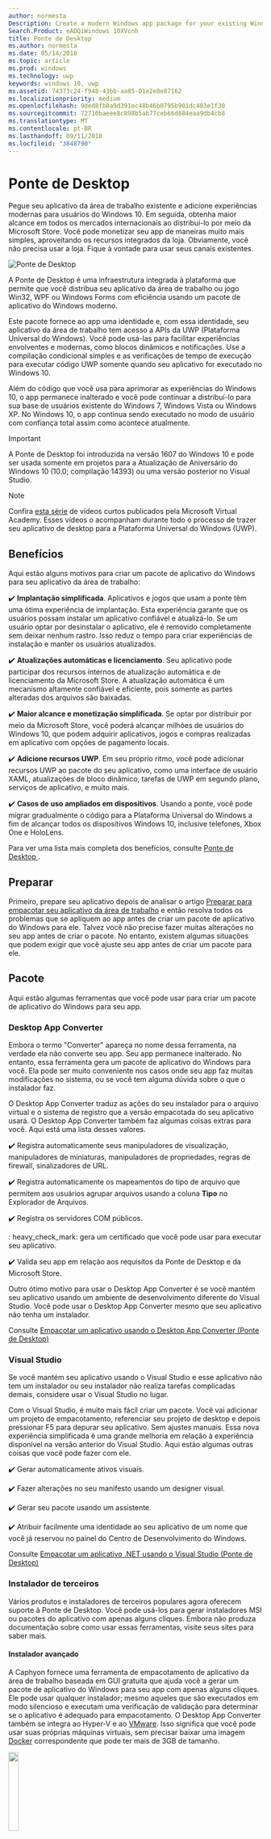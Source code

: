 ```yaml
---
author: normesta
Description: Create a modern Windows app package for your existing Windows Forms, WPF, or Win32 app or game. Add modern experiences for Windows 10 users and simplify deployment and monitization.
Search.Product: eADQiWindows 10XVcnh
title: Ponte de Desktop
ms.author: normesta
ms.date: 05/14/2018
ms.topic: article
ms.prod: windows
ms.technology: uwp
keywords: windows 10, uwp
ms.assetid: 74373c24-f948-43bb-aa85-01e2e8e87162
ms.localizationpriority: medium
ms.openlocfilehash: 9ded8fb8a9d391ec48b46b0795b901dc403e1f30
ms.sourcegitcommit: 72710baeee8c898b5ab77ceb66d884eaa9db4cb8
ms.translationtype: MT
ms.contentlocale: pt-BR
ms.lasthandoff: 09/11/2018
ms.locfileid: "3848790"
---
```

# <a name="desktop-bridge"></a>Ponte de Desktop

Pegue seu aplicativo da área de trabalho existente e adicione experiências modernas para usuários do Windows 10. Em seguida, obtenha maior alcance em todos os mercados internacionais ao distribuí-lo por meio da Microsoft Store. Você pode monetizar seu app de maneiras muito mais simples, aproveitando os recursos integrados da loja. Obviamente, você não precisa usar a loja. Fique à vontade para usar seus canais existentes.

![Ponte de Desktop](images/desktop-to-uwp/desktop-bridge-4.png)

A Ponte de Desktop é uma infraestrutura integrada à plataforma que permite que você distribua seu aplicativo da área de trabalho ou jogo Win32, WPF ou Windows Forms com eficiência usando um pacote de aplicativo do Windows moderno.

Este pacote fornece ao app uma identidade e, com essa identidade, seu aplicativo da área de trabalho tem acesso a APIs da UWP (Plataforma Universal do Windows). Você pode usá-las para facilitar experiências envolventes e modernas, como blocos dinâmicos e notificações.  Use a compilação condicional simples e as verificações de tempo de execução para executar código UWP somente quando seu aplicativo for executado no Windows 10.

Além do código que você usa para aprimorar as experiências do Windows 10, o app permanece inalterado e você pode continuar a distribuí-lo para sua base de usuários existente do Windows 7, Windows Vista ou Windows XP. No Windows 10, o app continua sendo executado no modo de usuário com confiança total assim como acontece atualmente.

>[!IMPORTANT]
>A Ponte de Desktop foi introduzida na versão 1607 do Windows 10 e pode ser usada somente em projetos para a Atualização de Aniversário do Windows 10 (10.0; compilação 14393) ou uma versão posterior no Visual Studio.

> [!NOTE]
> Confira <a href="https://mva.microsoft.com/en-US/training-courses/developers-guide-to-the-desktop-bridge-17373?l=oZG0B1WhD_8406218965/">esta série</a> de vídeos curtos publicados pela Microsoft Virtual Academy. Esses vídeos o acompanham durante todo o processo de trazer seu aplicativo de desktop para a Plataforma Universal do Windows (UWP).

## <a name="benefits"></a>Benefícios

Aqui estão alguns motivos para criar um pacote de aplicativo do Windows para seu aplicativo da área de trabalho:

:heavy_check_mark: **Implantação simplificada**. Aplicativos e jogos que usam a ponte têm uma ótima experiência de implantação. Esta experiência garante que os usuários possam instalar um aplicativo confiável e atualizá-lo. Se um usuário optar por desinstalar o aplicativo, ele é removido completamente sem deixar nenhum rastro. Isso reduz o tempo para criar experiências de instalação e manter os usuários atualizados.

:heavy_check_mark: **Atualizações automáticas e licenciamento**. Seu aplicativo pode participar dos recursos internos de atualização automática e de licenciamento da Microsoft Store. A atualização automática é um mecanismo altamente confiável e eficiente, pois somente as partes alteradas dos arquivos são baixadas.

:heavy_check_mark: **Maior alcance e monetização simplificada**. Se optar por distribuir por meio da Microsoft Store, você poderá alcançar milhões de usuários do Windows 10, que podem adquirir aplicativos, jogos e compras realizadas em aplicativo com opções de pagamento locais.

:heavy_check_mark: **Adicione recursos UWP**.  Em seu próprio ritmo, você pode adicionar recursos UWP ao pacote do seu aplicativo, como uma interface de usuário XAML, atualizações de bloco dinâmico, tarefas de UWP em segundo plano, serviços de aplicativo, e muito mais.

:heavy_check_mark: **Casos de uso ampliados em dispositivos**. Usando a ponte, você pode migrar gradualmente o código para a Plataforma Universal do Windows a fim de alcançar todos os dispositivos Windows 10, inclusive telefones, Xbox One e HoloLens.

Para ver uma lista mais completa dos benefícios, consulte [Ponte de Desktop ](https://developer.microsoft.com/windows/bridges/desktop).

## <a name="prepare"></a>Preparar

Primeiro, prepare seu aplicativo depois de analisar o artigo [Preparar para empacotar seu aplicativo da área de trabalho](desktop-to-uwp-prepare.md) e então resolva todos os problemas que se apliquem ao app antes de criar um pacote de aplicativo do Windows para ele. Talvez você não precise fazer muitas alterações no seu app antes de criar o pacote. No entanto, existem algumas situações que podem exigir que você ajuste seu app antes de criar um pacote para ele.

<a id="convert" />

## <a name="package"></a>Pacote

Aqui estão algumas ferramentas que você pode usar para criar um pacote de aplicativo do Windows para seu app.

### <a name="desktop-app-converter"></a>Desktop App Converter

Embora o termo "Converter" apareça no nome dessa ferramenta, na verdade ela não converte seu app. Seu app permanece inalterado. No entanto, essa ferramenta gera um pacote de aplicativo do Windows para você. Ela pode ser muito conveniente nos casos onde seu app faz muitas modificações no sistema, ou se você tem alguma dúvida sobre o que o instalador faz.

O Desktop App Converter traduz as ações do seu instalador para o arquivo virtual e o sistema de registro que a versão empacotada do seu aplicativo usará. O Desktop App Converter também faz algumas coisas extras para você. Aqui está uma lista desses valores.

:heavy_check_mark: Registra automaticamente seus manipuladores de visualização, manipuladores de miniaturas, manipuladores de propriedades, regras de firewall, sinalizadores de URL.

:heavy_check_mark: Registra automaticamente os mapeamentos do tipo de arquivo que permitem aos usuários agrupar arquivos usando a coluna **Tipo** no Explorador de Arquivos.

:heavy_check_mark: Registra os servidores COM públicos.

: heavy_check_mark: gera um certificado que você pode usar para executar seu aplicativo.

:heavy_check_mark: Valida seu app em relação aos requisitos da Ponte de Desktop e da Microsoft Store.

Outro ótimo motivo para usar o Desktop App Converter é se você mantém seu aplicativo usando um ambiente de desenvolvimento diferente do Visual Studio. Você pode usar o Desktop App Converter mesmo que seu aplicativo não tenha um instalador.

Consulte [Empacotar um aplicativo usando o Desktop App Converter (Ponte de Desktop)](desktop-to-uwp-run-desktop-app-converter.md)

### <a name="visual-studio"></a>Visual Studio

Se você mantém seu aplicativo usando o Visual Studio e esse aplicativo não tem um instalador ou seu instalador não realiza tarefas complicadas demais, considere usar o Visual Studio no lugar.

Com o Visual Studio, é muito mais fácil criar um pacote. Você vai adicionar um projeto de empacotamento, referenciar seu projeto de desktop e depois pressionar F5 para depurar seu aplicativo. Sem ajustes manuais. Essa nova experiência simplificada é uma grande melhoria em relação à experiência disponível na versão anterior do Visual Studio. Aqui estão algumas outras coisas que você pode fazer com ele.

:heavy_check_mark: Gerar automaticamente ativos visuais.

:heavy_check_mark: Fazer alterações no seu manifesto usando um designer visual.

:heavy_check_mark: Gerar seu pacote usando um assistente.

:heavy_check_mark: Atribuir facilmente uma identidade ao seu aplicativo de um nome que você já reservou no painel do Centro de Desenvolvimento do Windows.

Consulte [Empacotar um aplicativo .NET usando o Visual Studio (Ponte de Desktop)](desktop-to-uwp-packaging-dot-net.md)

### <a name="third-party-installer"></a>Instalador de terceiros

 Vários produtos e instaladores de terceiros populares agora oferecem suporte à Ponte de Desktop. Você pode usá-los para gerar instaladores MSI ou pacotes do aplicativo com apenas alguns cliques. Embora não produza documentação sobre como usar essas ferramentas, visite seus sites para saber mais.

#### <a name="advanced-installer"></a>Instalador avançado

A Caphyon fornece uma ferramenta de empacotamento de aplicativo da área de trabalho baseada em GUI gratuita que ajuda você a gerar um pacote de aplicativo do Windows para seu app com apenas alguns cliques. Ele pode usar qualquer instalador; mesmo aqueles que são executados em modo silencioso e executam uma verificação de validação para determinar se o aplicativo é adequado para empacotamento.
O Desktop App Converter também se integra ao Hyper-V e ao [VMware](http://www.vmware.com/). Isso significa que você pode usar suas próprias máquinas virtuais, sem precisar baixar uma imagem [Docker](https://docs.docker.com/) correspondente que pode ter mais de 3GB de tamanho.

<img width="20%" src="images/desktop-to-uwp/Advanced_Installer_Vertical.png">

Você pode usar o [Instalador Avançado](http://www.advancedinstaller.com/) para gerar MSI e [pacotes de aplicativos Windows](http://www.advancedinstaller.com/uwp-app-package.html) a partir dos projetos existentes. Você também pode usar o instalador avançado para importar pacotes de aplicativos do Windows que você gera usando o Microsoft Desktop App Converter. Uma vez importado, você pode mantê-los usando ferramentas visuais especificamente projetadas para aplicativos UWP.

O Advanced Installer também fornece uma extensão para o Visual Studio 2017 e 2015 que pode ser usada para [compilar e depurar aplicativos de ponte de Desktop](http://www.advancedinstaller.com/debug-desktop-bridge-apps.html).

Veja este [vídeo](https://www.youtube.com/watch?v=cmLKgn04Vfg&feature=youtu.be) para uma rápida visão geral.

> [!TIP]
> Não se esqueça de conferir o recém-lançado [Advanced Installer Express Edition](https://www.advancedinstaller.com/express-edition.html).

#### <a name="cloudhouse-compatibility-containers"></a>Contêineres de Compatibilidade Cloudhouse

Para os clientes corporativos com aplicativos de linha de negócios incompatíveis com o Windows 10 e o Windows 10 S, os Contêineres de Compatibilidade da Cloudhouse permitem que os aplicativos do Windows XP e do Windows 7 sejam executados no Windows 10 e, em seguida, convertidos para execução na Plataforma Universal do Windows (UWP) para disponibilização pela Microsoft Store para Empresas ou do Microsoft Intune, sem alteração no código-fonte. Inscreva-se em uma [Avaliação gratuita](http://www.cloudhouse.com/free-trial).

<img width="20%" src="images/desktop-to-uwp/cloudhouse-container-logo.png">

A Cloudhouse fornece um Empacotador automática de empacotamento de aplicativos de linha de negócios em [Contêineres de compatibilidade](https://docs.cloudhouse.com/37613-overview/266723-compatibility-containers-for-applications) nos sistemas operacionais que os aplicativos executam atualmente (por exemplo, o Windows XP) e [prepara-o para conversão](https://docs.cloudhouse.com/37613-overview/266725-compatibility-containers-for-desktop-bridge?from_search=17883905) para a UWP. Em seguida, o Contêiner é convertido para o novo formato de pacote de aplicativos do Windows ao integrá-lo à ferramenta Desktop App Converter da Microsoft.

O Empacotador automático usa a análise de instalação/captura e de tempo de execução a fim de criar um Contêiner para o aplicativo, o que inclui os arquivos do aplicativo, o registro, os tempos de execução, as dependências, além do mecanismo de compatibilidade e redirecionamento necessários para que o aplicativo seja executado no Windows 10. O Contêiner fornece isolamento do aplicativo e seus tempos de execução para que não afetem ou entrem em conflito com outros aplicativos executados no dispositivo do usuário.

Saiba mais sobre como você pode fornecer aplicativos de negócios pela Microsoft Store para Empresas. Leia tudo em nosso [Blog de lançamento](http://www.cloudhouse.com/resources/release-solution-to-get-any-line-of-business-app-to-uwp).

#### <a name="firegiant"></a>FireGiant

A extensão [Appx FireGiant](https://www.firegiant.com/products/wix-expansion-pack/appx) permite criar pacotes de aplicativo do Windows e pacotes MSI simultaneamente do mesmo código-fonte WiX. Sempre que você compilar, poderá ter como destino a Ponte de Desktop no Windows 10 com um pacote de aplicativo do Windows e versões anteriores do Windows com MSI.

<img width="20%" src="images/desktop-to-uwp/FG3rdPartyLogo.png">

A extensão Appx FireGiant usa análise estática e emulação inteligente de projetos WiX para criar pacotes de aplicativo do Windows sem a sobrecarga de espaço em disco e de tempo de execução de contêineres ou máquinas virtuais.

Como a extensão Appx FireGiant não converte o instalador ao executá-lo, você pode manter seu instalador WiX sem precisar repetidamente convertê-lo em pacotes de aplicativo do Windows. Todos os usuários em diferentes versões do Windows obtêm seus últimos aprimoramentos e você não precisa se preocupar com pacotes de aplicativos MSI e Windows fora de sincronia.

Confira este [vídeo](https://www.youtube.com/watch?v=AFBpdBiAYQE) e veja como em algumas linhas de código o CEO da FireGiant, Rob Mensching, cria uma versão do Appx (pacote de aplicativo do Windows) da conhecida ferramenta de compactação 7-Zip e então como ele aprimora os pacotes de aplicativos Windows e MSI com alterações no mesmo código-fonte WiX.

#### <a name="installaware"></a>InstallAware

Install**Aware**, com um [registro](https://www.installaware.com/press-room.htm) de suporte rápido para inovações da Microsoft, compilações de [pacotes de aplicativos do Windows (Ponte de Desktop)](https://www.installaware.com/appx-builder.htm), App-V (Virtualização de aplicativo), MSI (Windows Installer) e Pacotes EXE (Código nativo) de uma única origem.

<img width="20%" src="images/desktop-to-uwp/installaware.png">

A Install**Aware** fornece extensões gratuitas do Install**Aware** para as versões 2012 a 2017 do . Você pode usá-las para criar pacotes de aplicativo do Windows com um único clique diretamente da [barra de ferramentas do Visual Studio](https://www.installaware.com/visual-studio-installer-2015.htm).

Você também pode importar qualquer instalação, mesmo se não tiver o código-fonte dessa instalação, usando o Package**Aware** (capturas de instalação sem instantâneos) ou o Assistente de Importação de Banco de Dados (para todos os instaladores MSI e módulos de mesclagem MSM). Você pode usar as [ferramentas de GUI](https://www.installaware.com/scripting-two-way-integrated-ide.htm) para manter e aprimorar suas importações, visualmente ou por meio de script.

As [opções avançadas de criação de APPX](https://www.installaware.com/mhtml5/desktop/appx.htm) ajudam a direcionar envios da Microsoft Store ou a produzir binários de pacote de aplicativo do Windows para distribuição de sideload para os usuários finais. Você pode até mesmo compilar pacotes do Instalador **WSA** (Aplicativos do Windows Server) destinados a implantações para **Nano Servidor** desde uma única origem e com suporte total para [automação de linha de comando](https://www.installaware.com/scripting-automation-interface.htm), além de uma GUI.

A Install**Aware** também criou como [software livre](https://www.installaware.com/gnu.asp) uma **biblioteca de compilador APPX**, além de um applet de linha de comando de exemplo, sob a licença da GNU Affero GPL. Tudo isso foi projetado para uso com plataformas de software livre, como a WiX.

#### <a name="installshield"></a>InstallShield

A InstallShield fornece uma única solução para desenvolver instaladores MSI e EXE, criar pacotes UWP (Plataforma Universal do Windows) e WSA (Aplicativo de Windows Server) e para virtualizar aplicativos com um mínimo de scripts, codificação e reformulação.

<img width="20%" src="images/desktop-to-uwp/InstallShield-logo.jpg">

Examine seu projeto InstallShield em segundos para economizar horas de trabalho de investigação ao identificar automaticamente potenciais problemas de compatibilidade entre seu aplicativo e pacotes UWP e WSA.

Prepare-se para a Microsoft Store e simplifique a experiência de instalação do software no Windows 10 com a criação de pacotes de aplicativo UWP de seus projetos existentes do InstallShield. Crie pacotes do Windows Installer e de aplicativo UWP para dar suporte a todos os cenários de implantação desejados por seus clientes. Dê suporte a implantações do Nano Servidor e do Windows Server 2016 ao criar pacotes WSA de seus projetos existentes do InstallShield.

Desenvolva sua instalação em módulos para facilitar a implantação e a manutenção e então mescle os componentes e as dependências em tempo de compilação em um único pacote de aplicativo UWP para a Microsoft Store. Para a distribuição direta fora da loja, empacote seus Pacotes de Aplicativo UWP e outras dependências com um instalador de IU de pacote/avançado.

Saiba mais neste [livro eletrônico](https://na01.safelinks.protection.outlook.com/?url=https%3A%2F%2Fresources.flexerasoftware.com%2Fweb%2Fpdf%2FeBook-IS-Your-Fast-Track-to-Profit.pdf&data=02%7C01%7Cnormesta%40microsoft.com%7C86b9a00bc8e345c2ac6208d4ba464802%7C72f988bf86f141af91ab2d7cd011db47%7C1%7C1%7C636338258409706554&sdata=IAYNp9nFc8B5ayxwrs%2FQTWowUmOda6p%2Fn%2BjdHea257M%3D&reserved=0).

#### <a name="pace-suite"></a>PACE Suite

O [PACE Suite](https://pacesuite.com/) é uma ferramenta de empacotamento de aplicativo que pode ser usada para levar seus aplicativos da área de trabalho para a Plataforma Universal do Windows.

<img width="20%" src="images/desktop-to-uwp/PACE.png">

Com o PACE Suite, você não precisa preparar ambientes de empacotamento especiais ou instalar componentes adicionais do SDK do Windows. O PACE Suite pode criar pacotes de aplicativo do Windows de maneira independente em seu ambiente de empacotamento padrão no Windows 10 ou Windows Server 2016. Confira este [exemplo ilustrado](https://pacesuite.com/convert-exe-to-appx/) para saber como o PACE Suite trata o empacotamento de um instalador em um pacote de aplicativo do Windows.

Além de criar pacotes de aplicativo do Windows, você também pode usar o PACE Suite para criar pacotes do Windows Installer (MSI), patches (MSP), transformações (MST) e pacotes do App-V. Quando se trada de criação de MSI, o PACE Suite ajuda no gerenciamento de upgrades, configurações de permissão, ações personalizadas, scripts e outros. Você também pode publicar seus aplicativos diretamente no System Center Configuration Manager.

Para revisar todos os recursos de empacotamento de aplicativo, consulte [Recursos do PACE Suite](https://pacesuite.com/features/).

#### <a name="rad-studio"></a>RAD Studio

Consulte [RAD Studio da Embarcadero](https://www.embarcadero.com/products/rad-studio/windows-10-store-desktop-bridge)

#### <a name="raypack-studio"></a>RayPack Studio

A solução de empacotamento da Raynet, [RayPack Studio](https://raynet.de/Raynet-Products/RayPackStudio), dá suporte à Ponte de Desktop como um dos vários resultados possíveis de conversão eficiente e fácil de configurar e remontar uma estrutura.

<img width="20%" src="images/desktop-to-uwp/RaynetLogo_v3.png">

Os ambientes virtuais existentes (Estação de Trabalho VMware, Hyper-V) podem ser usados para realizar a conversão automatizada/em massa sem uma configuração demorada do ambiente. Um componente do Studio ([RayQC Advanced](https://raynet.de/Raynet-Products/RayQCad)) é capaz de fazer testes de compatibilidade e triagem de pré-conversão para verificar se o software está qualificado para a conversão. Além disso, os usuários podem realizar agora verificações abrangentes de colisão e compatibilidade com diversas edições do Windows 10, incluindo as atualizações de Aniversário e para Criadores.

Ao lado de criação de pacotes de software para o formato APPX/UWP do Windows 10, o RayPack Studio também pode ser usado para criar pacotes clássicos do Windows Installer (MSI), patches (MSP), transformações (MST) e pacotes App-V. Além disso, essa solução vem com um conjunto de produtos de software e componentes para empacotamento de software empresarial profissional. Além de empacotamento de software e virtualização, o RayPack Studio considera todas as tarefas relacionadas ao empacotamento: verificações de compatibilidade e conflitos de pacotes e aplicativos de software ([RayQC Advanced](https://raynet.de/Raynet-Products/RayQCad)), avaliação de software ([RayEval](https://raynet.de/Raynet-Products/RayEval)) e controle de qualidade ([RayQC](https://raynet.de/Raynet-Products/RayQC)).

Combinado ao [RayFlow](https://raynet.de/Raynet-Products/RayFlow), Sistema de Fluxo de Trabalho Empresarial da Raynet, os usuários podem trabalhar com eficiência no software por todo o ciclo de vida do aplicativo empresarial, desde a solicitação do pacote, passando pela avaliação, análise, empacotamento, garantia de qualidade, testes de aceitação do usuário e implantação. Todos os pacotes e formatos podem ser armazenados e implantados diretamente no SCCM ou em outras soluções. Todo o processo de ciclo de vida do aplicativo é controlado e gerenciado pelo RayFlow. Além disso, quaisquer sistemas de pedidos, como o ServiceNow, podem ser integrados. A Raynet cria fábricas de empacotamento de software no mundo inteiro com suas ferramentas para provedores de serviço.

Confirme por conta própria e obtenha a [licença de avaliação gratuita](https://raynet.de/contact?init=license) do RayPack Studio e do RayFlow, da Raynet. Para obter mais informações, visite [www.raynet.de](https://raynet.de/home).

**Links relacionados**:

* Raynet: [https://raynet.de/home](https://raynet.de/home)
* RayPack Studio: [https://raynet.de/Raynet-Products/RayPackStudio](https://raynet.de/Raynet-Products/RayPackStudio)
* RayFlow: [https://raynet.de/Raynet-Products/RayFlow](https://raynet.de/Raynet-Products/RayFlow)
* RayEval: [https://raynet.de/Raynet-Products/RayEval](https://raynet.de/Raynet-Products/RayEval)
* RayQC: [https://raynet.de/Raynet-Products/RayQC](https://raynet.de/Raynet-Products/RayQC)
* RayQC Advanced: [https://raynet.de/Raynet-Products/RayQCad](https://raynet.de/Raynet-Products/RayQCad)
* Licença de avaliação gratuita: [https://raynet.de/contact?init=license](https://raynet.de/contact?init=license)

### <a name="manual-packaging"></a>Empacotamento manual

Como último recurso, é possível converter seu aplicativo sem usar qualquer uma dessas ferramentas. Se você deseja um controle granular sobre sua conversão, você pode criar um arquivo de manifesto e, em seguida, executar o **MakeAppx.exe** para criar seu pacote de aplicativo do Windows.

Consulte [Converter um aplicativo manualmente (Ponte de Desktop)](desktop-to-uwp-manual-conversion.md).

## <a name="integrate"></a>Integrar

Se seu aplicativo precisa ser integrado com o sistema (por exemplo: estabelecer regras de firewall), descreva isso no manifesto do pacote do seu app e o sistema fará o resto. Para a maioria dessas tarefas, você não precisará escrever qualquer código. Com um pouco de XML no manifesto, você pode fazer coisas como iniciar um processo quando o usuário fizer logon, integrar seu aplicativo no Explorador de Arquivos e adicionar em seu aplicativo uma lista de destinos de impressão que aparecem em outros aplicativos.

Consulte [Integrar seu aplicativo com o Windows 10 (Ponte de Desktop do Windows)](desktop-to-uwp-extensions.md).

## <a name="enhance"></a>Aprimorar

Depois de ter empacotado seu app, você poderá aprimorá-lo com recursos como blocos dinâmicos e notificações por push. Alguns desses recursos podem melhorar significativamente o nível de envolvimento de seu aplicativo e custam muito pouco tempo para adicionar. Alguns aprimoramentos exigem um pouco mais de código.

Consulte [Aprimorar seu aplicativo da área de trabalho para Windows 10](desktop-to-uwp-enhance.md).

## <a name="extend"></a>Estender

Algumas experiências do Windows 10 (por exemplo, uma página da interface do usuário habilitada para toque) devem ser executadas dentro de um contêiner de app moderno. Em geral, você deve primeiro determinar se pode adicionar sua experiência por [Aprimoramento](desktop-to-uwp-enhance.md) do seu aplicativo da área de trabalho existente com APIs UWP. Se você tiver de usar um componente UWP, para obter a experiência, então poderá adicionar um projeto UWP à sua solução e usar os serviços de aplicativo para fazer a comunicação entre seu aplicativo da área de trabalho e o componente UWP.

Consulte [Estender seu aplicativo da área de trabalho com componentes UWP modernos](desktop-to-uwp-extend.md).

## <a name="migrate"></a>Migrar

Embora não haja nenhuma ferramenta que possa converter um aplicativo da área de trabalho para um aplicativo UWP, você pode reutilizar bastante de seu código existente, o que reduz o custo de criação de um novo. Você pode fazer isso mobilizando o máximo possível de lógica comercial nas bibliotecas do .NET Standard 2.0.

O NET Standard 2.0 inclui um grande aumento no número de APIs .NET juntamente com um shim de compatibilidade para seus pacotes NuGet e bibliotecas de terceiros favoritos.

Migre seu código para bibliotecas .NET Standard e, em seguida, criar um aplicativo da Plataforma Universal do Windows (UWP) para alcançar todos os dispositivos Windows 10.

Consulte [Compartilhar código entre um aplicativo da área de trabalho e um aplicativo UWP](desktop-to-uwp-migrate.md)


## <a name="test"></a>Testar

Para testar seu aplicativo em uma configuração realista enquanto você se prepara para distribuição, é melhor assinar seu aplicativo e instalá-lo. Consulte [Testar seu app](https://docs.microsoft.com/en-us/windows/uwp/porting/desktop-to-uwp-debug#test-your-app).

>[!IMPORTANT]
> Se você planeja publicar seu aplicativo na Microsoft Store, certifique-se de que seu aplicativo funcione corretamente em dispositivos que executem o Windows 10 no modo S. Isso não é um requisito da Store. Veja [Testar seu aplicativo do Windows para o Windows 10 no modo S](desktop-to-uwp-test-windows-s.md).

## <a name="validate"></a>Validar

Para aumentar as chances de seu aplicativo ser publicado na Microsoft Store ou obter a [certificação do Windows](http://go.microsoft.com/fwlink/p/?LinkID=309666), valide e teste-o localmente antes de enviá-lo para certificação.

Se você estiver usando o DAC para empacotar seu app, poderá usar o novo sinalizador ``-Verify`` para validar o seu pacote em relação aos requisitos da Ponte de Desktop e da Store. Consulte [Empacotar um app, assinar o app e prepará-lo para envio à loja](desktop-to-uwp-run-desktop-app-converter.md#optional-parameters).

Se você estiver usando o Visual Studio, você pode validar seu aplicativo a partir do assistente de **Criação de Pacotes de Aplicativo**. Consulte [Criar um arquivo de upload de pacote do aplicativo](../packaging/packaging-uwp-apps.md#create-an-app-package-upload-file).

Para executar a ferramenta manualmente, consulte [Kit de Certificação de Aplicativos Windows](../debug-test-perf/windows-app-certification-kit.md).

Para revisar a lista de testes que a certificação de aplicativo do Windows usa para validar seu aplicativo, consulte [testes de aplicativo da ponte de desktop do Windows](../debug-test-perf/windows-desktop-bridge-app-tests.md).

## <a name="distribute"></a>Distribuir

Você pode distribuir seu app publicando-o na Microsoft Store ou fazendo sideload dele para outros sistemas.

Consulte [Distribuir um aplicativo da área de trabalho empacotado (Ponte de Desktop)](desktop-to-uwp-distribute.md).

## <a name="support-and-feedback"></a>Suporte e comentários

**Encontrar respostas para suas dúvidas**

Tem dúvidas? Pergunte-nos sobre o Stack Overflow. Nossa equipe monitora estas [marcas](http://stackoverflow.com/questions/tagged/project-centennial+or+desktop-bridge). Você também pode entrar em contato conosco [aqui](https://social.msdn.microsoft.com/Forums/en-US/home?filter=alltypes&sort=relevancedesc&searchTerm=%5BDesktop%20Converter%5D).

**Fazer comentários ou sugestões de recursos**

Consulte [UserVoice](https://wpdev.uservoice.com/forums/110705-universal-windows-platform/category/161895-desktop-bridge-centennial).

## <a name="in-this-section"></a>Nesta seção

| Tópico | Descrição |
|-------|-------------|
| [Preparar para empacotar um app](desktop-to-uwp-prepare.md) | Fornece uma lista de itens para examinar antes de empacotar seu aplicativo da área de trabalho. |
| [Empacotar um app usando o Desktop App Converter (Ponte de Desktop)](desktop-to-uwp-run-desktop-app-converter.md) | Mostra como executar o Desktop App Converter. |
| [Empacotar um app manualmente (Ponte de Desktop)](desktop-to-uwp-manual-conversion.md) | Saiba como criar um pacote de aplicativo e manifestá-lo manualmente. |
| [Empacotar um aplicativo .NET usando o Visual Studio (Ponte de Desktop)](desktop-to-uwp-packaging-dot-net.md)| Mostra como empacotar seu aplicativo da área de trabalho usando o Visual Studio. |
| [Integrar seu app com o Windows 10 (Ponte de Desktop)](desktop-to-uwp-extensions.md) | Integre seu aplicativo com o Windows 10 ao descrever tarefas no arquivo de manifesto do pacote do seu projeto de empacotamento. |
| [Aprimorar seu aplicativo da área de trabalho para Windows 10](desktop-to-uwp-enhance.md)| Use as APIs UWP para adicionar experiências modernas que atraiam os usuários do Windows 10. |
| [APIs UWP disponíveis para um aplicativo de área de trabalho empacotado (Ponte de Desktop)](desktop-to-uwp-supported-api.md) | Veja quais APIs UWP estão disponíveis para seu aplicativo da área de trabalho empacotado a ser usado. |
| [Estender seu aplicativo da área de trabalho com componentes UWP modernos](desktop-to-uwp-extend.md)| Adicione experiências avançadas que devem ser executadas dentro de um contêiner de aplicativo UWP. Conecte seu aplicativo da área de trabalho ao processo UWP usando serviços de aplicativo.|
| [Executar, depurar e testar um aplicativo da área de trabalho empacotado (Ponte de Desktop)](desktop-to-uwp-debug.md) | Explica as opções para depurar seu app empacotado. |
| [Distribuir um aplicativo da área de trabalho empacotado (Ponte de Desktop)](desktop-to-uwp-distribute.md) | Veja como você pode distribuir seu app convertido para usuários.  |
| [Nos bastidores da Ponte de Desktop (Ponte de Desktop)](desktop-to-uwp-behind-the-scenes.md) | Saiba em detalhes como o Ponte de Desktop funciona nos bastidores. |
| [Problemas conhecidos (Ponte de Desktop)](desktop-to-uwp-known-issues.md) | Lista problemas conhecidos com a Ponte de Desktop. |
| [Exemplos de código da Ponte de Desktop](https://github.com/Microsoft/DesktopBridgeToUWP-Samples) | Exemplo de código no GitHub demonstrando recursos de aplicativos convertidos. |
